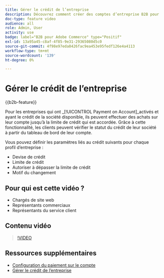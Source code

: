 ```yaml
---
title: Gérer le crédit de l’entreprise
description: Découvrez comment créer des comptes d’entreprise B2B pour que les utilisateurs puissent effectuer des achats sur leur compte jusqu’à la limite de crédit qui est accordée.
doc-type: feature video
audience: all
role: Admin, User
activity: use
badge: label="B2B pour Adobe Commerce" type="Positif"
exl-id: 13a95a45-c8af-4f85-9e31-29365080d5c0
source-git-commit: 4f98e97eda8426fac9ea453e95fedf126e4a4113
workflow-type: tm+mt
source-wordcount: '139'
ht-degree: 0%

---
```


# Gérer le crédit de l’entreprise

{{b2b-feature}}

Pour les entreprises qui ont _[!UICONTROL Payment on Account]_activés et ayant le crédit de la société disponible, ils peuvent effectuer des achats sur leur compte jusqu’à la limite de crédit qui est accordée. Grâce à cette fonctionnalité, les clients peuvent vérifier le statut du crédit de leur société à partir du tableau de bord de leur compte.

Vous pouvez définir les paramètres liés au crédit suivants pour chaque profil d’entreprise :

- Devise de crédit
- Limite de crédit
- Autoriser à dépasser la limite de crédit
- Motif du changement

## Pour qui est cette vidéo ?

- Chargés de site web
- Représentants commerciaux
- Représentants du service client

## Contenu vidéo

>[!VIDEO](https://video.tv.adobe.com/v/344445?quality=12&learn=on)

## Ressources supplémentaires

- [Configuration du paiement sur le compte](https://experienceleague.adobe.com/docs/commerce-admin/b2b/enable-basic-features.html#configure-payment-on-account)
- [Gérer le crédit de l’entreprise](https://experienceleague.adobe.com/docs/commerce-admin/b2b/companies/credit-company.html)
